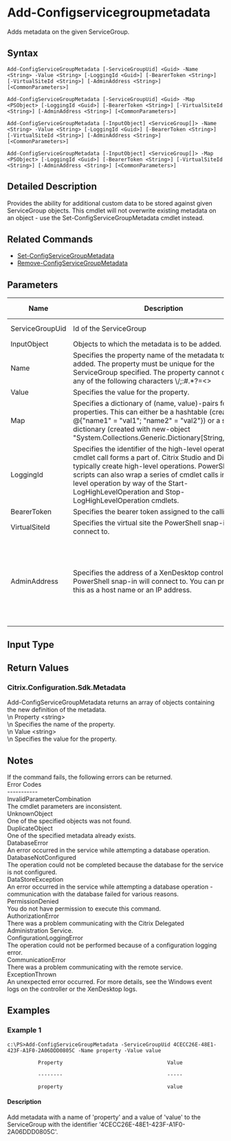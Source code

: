 ﻿
# Add-Configservicegroupmetadata
Adds metadata on the given ServiceGroup.
## Syntax
```
Add-ConfigServiceGroupMetadata [-ServiceGroupUid] <Guid> -Name <String> -Value <String> [-LoggingId <Guid>] [-BearerToken <String>] [-VirtualSiteId <String>] [-AdminAddress <String>] [<CommonParameters>]

Add-ConfigServiceGroupMetadata [-ServiceGroupUid] <Guid> -Map <PSObject> [-LoggingId <Guid>] [-BearerToken <String>] [-VirtualSiteId <String>] [-AdminAddress <String>] [<CommonParameters>]

Add-ConfigServiceGroupMetadata [-InputObject] <ServiceGroup[]> -Name <String> -Value <String> [-LoggingId <Guid>] [-BearerToken <String>] [-VirtualSiteId <String>] [-AdminAddress <String>] [<CommonParameters>]

Add-ConfigServiceGroupMetadata [-InputObject] <ServiceGroup[]> -Map <PSObject> [-LoggingId <Guid>] [-BearerToken <String>] [-VirtualSiteId <String>] [-AdminAddress <String>] [<CommonParameters>]
```
## Detailed Description
Provides the ability for additional custom data to be stored against given ServiceGroup objects. This cmdlet will not overwrite existing metadata on an object - use the Set-ConfigServiceGroupMetadata cmdlet instead.


## Related Commands

* [Set-ConfigServiceGroupMetadata](./Set-ConfigServiceGroupMetadata/)
* [Remove-ConfigServiceGroupMetadata](./Remove-ConfigServiceGroupMetadata/)
## Parameters
| Name   | Description | Required? | Pipeline Input | Default Value |
| --- | --- | --- | --- | --- |
| ServiceGroupUid | Id of the ServiceGroup | true | true (ByValue, ByPropertyName) |  |
| InputObject | Objects to which the metadata is to be added. | true | true (ByValue) |  |
| Name | Specifies the property name of the metadata to be added. The property must be unique for the ServiceGroup specified. The property cannot contain any of the following characters \\/;:#.\*?=&lt;&gt;|\[\]()"' | true | false |  |
| Value | Specifies the value for the property. | true | false |  |
| Map | Specifies a dictionary of (name, value)-pairs for the properties. This can either be a hashtable (created with @{"name1" = "val1"; "name2" = "val2"}) or a string dictionary (created with new-object "System.Collections.Generic.Dictionary\[String,String\]"). | true | true (ByValue) |  |
| LoggingId | Specifies the identifier of the high-level operation this cmdlet call forms a part of. Citrix Studio and Director typically create high-level operations. PowerShell scripts can also wrap a series of cmdlet calls in a high-level operation by way of the Start-LogHighLevelOperation and Stop-LogHighLevelOperation cmdlets. | false | false |  |
| BearerToken | Specifies the bearer token assigned to the calling user | false | false |  |
| VirtualSiteId | Specifies the virtual site the PowerShell snap-in will connect to. | false | false |  |
| AdminAddress | Specifies the address of a XenDesktop controller the PowerShell snap-in will connect to. You can provide this as a host name or an IP address. | false | false | Localhost. Once a value is provided by any cmdlet, this value becomes the default. |

## Input Type

### 

## Return Values

### Citrix.Configuration.Sdk.Metadata
Add-ConfigServiceGroupMetadata returns an array of objects containing the new definition of the metadata.<br>\\n    Property &lt;string&gt;<br>\\n        Specifies the name of the property.<br>\\n    Value &lt;string&gt;<br>\\n        Specifies the value for the property.
## Notes
If the command fails, the following errors can be returned.<br>    Error Codes<br>    -----------<br>    InvalidParameterCombination<br>        The cmdlet parameters are inconsistent.<br>    UnknownObject<br>        One of the specified objects was not found.<br>    DuplicateObject<br>        One of the specified metadata already exists.<br>    DatabaseError<br>        An error occurred in the service while attempting a database operation.<br>    DatabaseNotConfigured<br>        The operation could not be completed because the database for the service is not configured.<br>    DataStoreException<br>        An error occurred in the service while attempting a database operation - communication with the database failed for various reasons.<br>    PermissionDenied<br>        You do not have permission to execute this command.<br>    AuthorizationError<br>        There was a problem communicating with the Citrix Delegated Administration Service.<br>    ConfigurationLoggingError<br>        The operation could not be performed because of a configuration logging error.<br>    CommunicationError<br>        There was a problem communicating with the remote service.<br>    ExceptionThrown<br>        An unexpected error occurred.  For more details, see the Windows event logs on the controller or the XenDesktop logs.
## Examples

### Example 1
```
c:\PS>Add-ConfigServiceGroupMetadata -ServiceGroupUid 4CECC26E-48E1-423F-A1F0-2A06DDD0805C -Name property -Value value

          Property                                  Value

          --------                                  -----

          property                                  value
```
#### Description
Add metadata with a name of 'property' and a value of 'value' to the ServiceGroup with the identifier '4CECC26E-48E1-423F-A1F0-2A06DDD0805C'.
